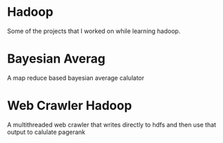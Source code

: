 # Hadoop
Some of the projects that I worked on while learning hadoop.

# Bayesian Averag
A map reduce based bayesian average calulator

# Web Crawler Hadoop
A multithreaded web crawler that writes directly to hdfs and then use that output to calulate pagerank


